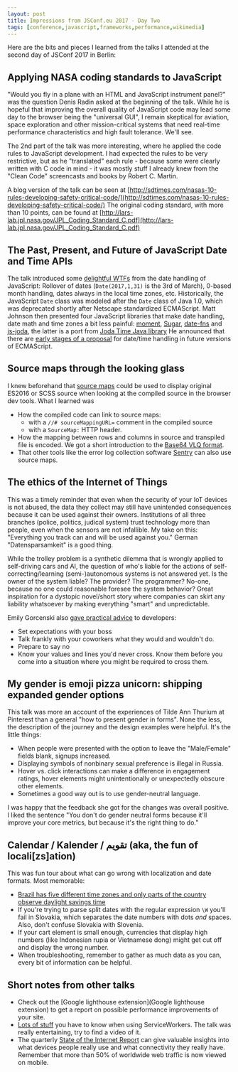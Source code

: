 ```yaml
---
layout: post
title: Impressions from JSConf.eu 2017 - Day Two
tags: [conference,javascript,frameworks,performance,wikimedia]
---
```

Here are the bits and pieces I learned from the talks I attended at the second day of JSConf 2017 in Berlin:

## Applying NASA coding standards to JavaScript
"Would you fly in a plane with an HTML and JavaScript instrument panel?" was the question Denis Radin asked at the beginning of the talk. While he is hopeful that improving the overall quality of JavaScript code may lead some day to the browser being the "universal GUI", I remain skeptical for aviation, space exploration and other mission-critical systems that need real-time performance characteristics and high fault tolerance. We'll see.

The 2nd part of the talk was more interesting, where he applied the code rules to JavaScript development. I had expected the rules to be very restrictive, but as he "translated" each rule - because some were clearly written with C code in mind - it was mostly stuff I already knew from the "Clean Code" screencasts and books by Robert C. Martin.

A blog version of the talk can be seen at [http://sdtimes.com/nasas-10-rules-developing-safety-critical-code/](http://sdtimes.com/nasas-10-rules-developing-safety-critical-code/)
The original coding standard, with more than 10 points, can be found at [http://lars-lab.jpl.nasa.gov/JPL_Coding_Standard_C.pdf](http://lars-lab.jpl.nasa.gov/JPL_Coding_Standard_C.pdf)

## The Past, Present, and Future of JavaScript Date and Time APIs
The talk introduced some [delightful WTFs](https://twitter.com/kallelaakso/status/861145104324726784) from the date handling of JavaScript: Rollover of dates (`Date(2017,1,31)` is the 3rd of March), 0-based month handling, dates always in the local time zones, etc. Historically, the JavaScript `Date` class was modeled after the `Date` class of Java 1.0, which was deprecated shortly after Netscape standardized ECMAScript. Matt Johnson then presented four JavaScript libraries that make date handling, date math and time zones a bit less painful: [moment](http://momentjs.com), [Sugar](https://sugarjs.com/dates/), [date-fns](https://date-fns.org) and [js-joda](https://js-joda.github.io/js-joda/), the latter is a port from [Joda Time Java library](http://www.joda.org/joda-time/)
He announced that there are [early stages of a proposal](https://github.com/maggiepint/proposal-temporal) for date/time handling in future versions of ECMAScript.

## Source maps through the looking glass
I knew beforehand that [source maps](https://docs.google.com/document/d/1U1RGAehQwRypUTovF1KRlpiOFze0b-_2gc6fAH0KY0k/edit) could be used to display original ES2016 or SCSS source when looking at the compiled source in the browser dev tools. What I learned was

* How the compiled code can link to source maps:
    * with a `//# sourceMappingURL=` comment in the compiled source
    * with a `SourceMap:` HTTP header.
* How the mapping between rows and columns in source and transpiled file is encoded. We got a short introduction to the [Base64 VLQ format](https://www.html5rocks.com/en/tutorials/developertools/sourcemaps/#toc-base64vlq).
* That other tools like the error log collection software [Sentry](https://sentry.io) can also use source maps.

## The ethics of the Internet of Things

This was a timely reminder that even when the security of your IoT devices is not abused, the data they collect may still have unintended consequences because it can be used against their owners. Institutions of all three branches (police, politics, judical system) trust technology more than people, even when the sensors are not infallible. My take on this: "Everything you track can and will be used against you." German "Datensparsamkeit" is a good thing.

While the trolley problem is a synthetic dilemma that is wrongly applied to self-driving cars and AI, the question of who's liable for the actions of self-correcting/learning (semi-)autonomous systems is not answered yet. Is the owner of the system liable? The provider? The programmer? No-one, because no one could reasonable foresee the system behavior? Great inspiration for a dystopic novel/short story where companies can skirt any liability whatsoever by making everything "smart" and unpredictable.

Emily Gorcenski also [gave practical advice](https://twitter.com/m34ra/status/861163037390196737) to developers:

* Set expectations with your boss
* Talk frankly with your coworkers what they would and wouldn't do.
* Prepare to say no
* Know your values and lines you'd never cross. Know them before you come into a situation where you might be required to cross them.

## My gender is emoji pizza unicorn: shipping expanded gender options
This talk was more an account of the experiences of Tilde Ann Thurium at Pinterest than a general "how to present gender in forms". None the less, the description of the journey and the design examples were helpful. It's the little things:

* When people were presented with the option to leave the "Male/Female" fields blank, signups increased.
* Displaying symbols of nonbinary sexual preference is illegal in Russia.
* Hover vs. click interactions can make a difference in engagement ratings, hover elements might unintentionally or unexpectedly obscure other elements.
* Sometimes a good way out is to use gender-neutral language.

I was happy that the feedback she got for the changes was overall positive. I liked the sentence "You don't do gender neutral forms because it'll improve your core metrics, but because it's the right thing to do."

## Calendar / Kalender / تقويم (aka, the fun of locali[zs]ation)
This was fun tour about what can go wrong with localization and date formats. Most memorable:

* [Brazil has five different time zones and only parts of the country observe daylight savings time](https://en.wikipedia.org/wiki/Time_in_Brazil)
* If you're trying to parse split dates with the regular expression `\W` you'll fail in Slovakia, which separates the date numbers with dots *and* spaces. Also, don't confuse Slovakia with Slovenia.
* If your cart element is small enough, currencies that display high numbers (like Indonesian rupia or Vietnamese dong) might get cut off and display the wrong number.
* When troubleshooting, remember to gather as much data as you can, every bit of information can be helpful.

## Short notes from other talks
* Check out the [Google lighthouse extension](Google lighthouse extension) to get a report on possible performance improvements of your site.
* [Lots of stuff](https://github.com/popeindustries/sw-tips) you have to know when using ServiceWorkers. The talk was really entertaining, try to find a video of it.
* The quarterly [State of the Internet Report](https://www.akamai.com/uk/en/about/our-thinking/state-of-the-internet-report/) can give valuable insights into what devices people really use and what connectivity they really have. Remember that more than 50% of worldwide web traffic is now viewed on mobile.
